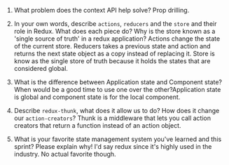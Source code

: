 1. What problem does the context API help solve? Prop drilling.

1. In your own words, describe `actions`, `reducers` and the `store` and their role in Redux. What does each piece do? Why is the store known as a 'single source of truth' in a redux application? Actions change the state of the current store. Reducers takes a previous state and action and returns the next state object as a copy instead of replacing it. Store is know as the single store of truth because it holds the states that are considered global.

1. What is the difference between Application state and Component state? When would be a good time to use one over the other?Application state is global and component state is for the local component.

1. Describe `redux-thunk`, what does it allow us to do? How does it change our `action-creators`? Thunk is a middleware that lets you call action creators that return a function instead of an action object.

1. What is your favorite state management system you've learned and this sprint? Please explain why! I'd say redux since it's highly used in the industry. No actual favorite though.
